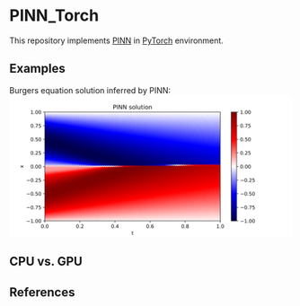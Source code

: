 # PINN_Torch
This repository implements [PINN](https://doi.org/10.1016/j.jcp.2018.10.045) in [PyTorch](https://pytorch.org/) environment. 

## Examples
Burgers equation solution inferred by PINN:
<img src="./00_Burgers/figures/infered_solution.svg">


## CPU vs. GPU


## References


